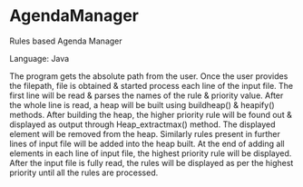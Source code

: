 AgendaManager
=============

Rules based Agenda Manager

Language: Java

The program gets the absolute path from the user. Once the user provides the filepath, file is
obtained & started process each line of the input file. The first line will be read & parses the
names of the rule & priority value. After the whole line is read, a heap will be built using
buildheap() & heapify() methods. After building the heap, the higher priority rule will be found
out & displayed as output through Heap_extractmax() method. The displayed element will be
removed from the heap.
Similarly rules present in further lines of input file will be added into the heap built. At the end
of adding all elements in each line of input file, the highest priority rule will be displayed. After
the input file is fully read, the rules will be displayed as per the highest priority until all the rules
are processed.

